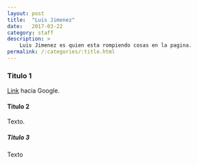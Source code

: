 ```yaml
---
layout: post
title:  "Luis Jimenez"
date:   2017-03-22
category: staff
description: >
    Luis Jimenez es quien esta rompiendo cosas en la pagina.
permalink: /:categories/:title.html
---
```


### Titulo 1	

[Link](https://www.google.com) hacia Google.

#### Titulo 2

Texto.

##### Titulo 3

Texto